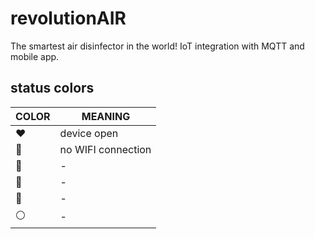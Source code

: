 # revolutionAIR

The smartest air disinfector in the world! IoT integration with MQTT and mobile app.

## status colors

COLOR           |   MEANING
-------------   |   -------------
:heart:         |   device open
:yellow_heart:  |   no WIFI connection
:blue_heart:    |   -
:green_heart:   |   -
:purple_heart:  |   -
:white_circle:  |   -
